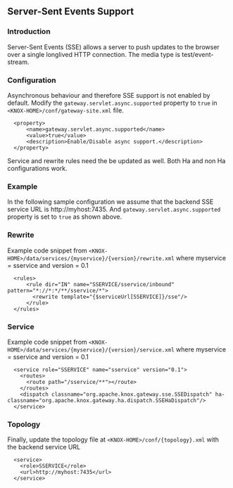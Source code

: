 <!--
   Licensed to the Apache Software Foundation (ASF) under one or more
   contributor license agreements.  See the NOTICE file distributed with
   this work for additional information regarding copyright ownership.
   The ASF licenses this file to You under the Apache License, Version 2.0
   (the "License"); you may not use this file except in compliance with
   the License.  You may obtain a copy of the License at

       https://www.apache.org/licenses/LICENSE-2.0

   Unless required by applicable law or agreed to in writing, software
   distributed under the License is distributed on an "AS IS" BASIS,
   WITHOUT WARRANTIES OR CONDITIONS OF ANY KIND, either express or implied.
   See the License for the specific language governing permissions and
   limitations under the License.
-->

## Server-Sent Events Support ##

### Introduction

Server-Sent Events (SSE) allows a server to push updates to the browser over a single longlived HTTP connection. The media type is test/event-stream.

### Configuration ###

Asynchronous behaviour and therefore SSE support is not enabled by default. Modify the `gateway.servlet.async.supported` property to `true` in `<KNOX-HOME>/conf/gateway-site.xml` file.

      <property>
          <name>gateway.servlet.async.supported</name>
          <value>true</value>
          <description>Enable/Disable async support.</description>
      </property>

Service and rewrite rules need the be updated as well. Both Ha and non Ha configurations work.

### Example ###

In the following sample configuration we assume that the backend SSE service URL is http://myhost:7435. And `gateway.servlet.async.supported` property is set to `true` as shown above.

### Rewrite ###

Example code snippet from `<KNOX-HOME>/data/services/{myservice}/{version}/rewrite.xml` where myservice = sservice and version = 0.1

      <rules>
          <rule dir="IN" name="SSERVICE/sservice/inbound" pattern="*://*:*/**/sservice/*">
            <rewrite template="{$serviceUrl[SSERVICE]}/sse"/>
          </rule>
      </rules>

### Service ###

Example code snippet from `<KNOX-HOME>/data/services/{myservice}/{version}/service.xml` where myservice = sservice and version = 0.1

      <service role="SSERVICE" name="sservice" version="0.1">
        <routes>
          <route path="/sservice/**"></route>
        </routes>
        <dispatch classname="org.apache.knox.gateway.sse.SSEDispatch" ha-classname="org.apache.knox.gateway.ha.dispatch.SSEHaDispatch"/>
      </service>

### Topology ###

Finally, update the topology file at `<KNOX-HOME>/conf/{topology}.xml`  with the backend service URL

      <service>
        <role>SSERVICE</role>
        <url>http://myhost:7435</url>
      </service>
